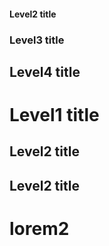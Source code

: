 #### Level2 title

### Level3 title

## Level4 title

# Level1 title

## Level2 title

## Level2 title

# lorem2 